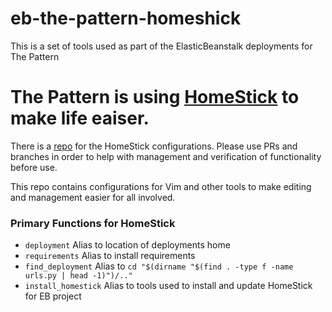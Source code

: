 # eb-the-pattern-homeshick


This is a set of tools used as part of the ElasticBeanstalk deployments for The Pattern

# The Pattern is using [HomeStick](https://github.com/andsens/homeshick) to make life eaiser.

There is a [repo](https://github.com/thepattern/eb-the-pattern-homeshick) for the HomeStick configurations. Please use PRs and branches in order to help with management and
verification of functionality before use.

This repo contains configurations for Vim and other tools to make editing and management easier for all involved.

### Primary Functions for HomeStick
  - `deployment` Alias to location of deployments home
  - `requirements` Alias to install requirements
  - `find_deployment` Alias to `cd "$(dirname "$(find . -type f -name urls.py | head -1)")/.."`
  - `install_homestick` Alias to tools used to install and update HomeStick for EB project
